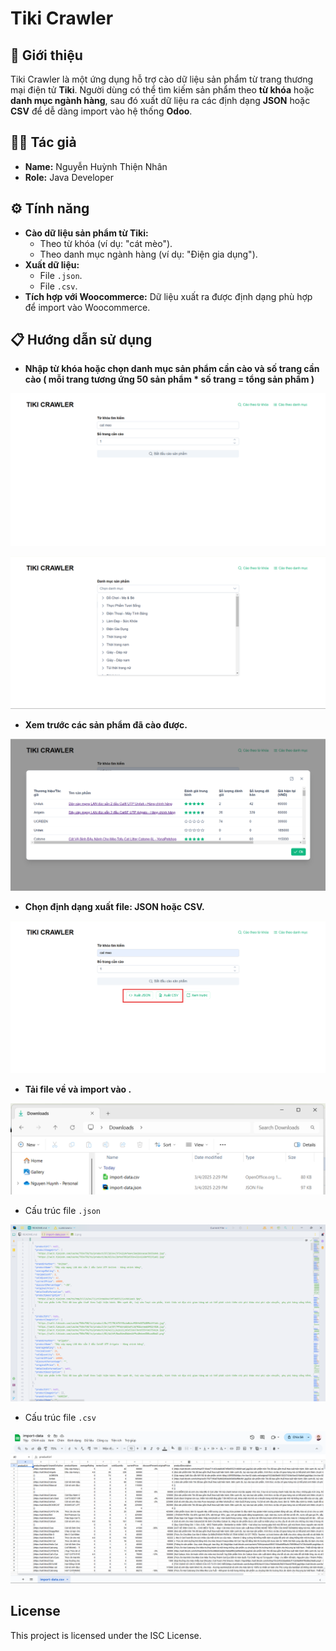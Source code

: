 #  Tiki Crawler
## 👋 Giới thiệu

Tiki Crawler là một ứng dụng hỗ trợ cào dữ liệu sản phẩm từ trang thương mại điện tử **Tiki**. Người dùng có thể tìm kiếm sản phẩm theo **từ khóa** hoặc **danh mục ngành hàng**, sau đó xuất dữ liệu ra các định dạng **JSON** hoặc **CSV** để dễ dàng import vào hệ thống **Odoo**.

## 👨‍💻 Tác giả

- **Name:** Nguyễn Huỳnh Thiện Nhân
- **Role:** Java Developer

## ⚙️ Tính năng
- **Cào dữ liệu sản phẩm từ Tiki:**
  - Theo từ khóa (ví dụ: "cát mèo").
  - Theo danh mục ngành hàng (ví dụ: "Điện gia dụng").
- **Xuất dữ liệu:**
  - File `.json`.
  - File `.csv`.
- **Tích hợp với Woocommerce:** Dữ liệu xuất ra được định dạng phù hợp để import vào Woocommerce.

## 📋 Hướng dẫn sử dụng
- **Nhập từ khóa hoặc chọn danh mục sản phẩm cần cào và số trang cần cào ( mỗi trang tương ứng 50 sản phẩm * số trang = tổng sản phẩm )**

![Cào theo từ khóa](demo/crawl-by-kw.png)

![Cào theo danh mục](demo/crawl-by-ct.png)

- **Xem trước các sản phẩm đã cào được.**

![Xem trước sản phẩm](demo/preview-products.png)

- **Chọn định dạng xuất file: JSON hoặc CSV.**

![Chọn định dạng xuất file](demo/export-options.png)

- **Tải file về và import vào .**

![Tải file](demo/files-downloaded.png)

- Cấu trúc file `.json`

![Cấu trúc file json](demo/jsonfile-structure.png)

- Cấu trúc file `.csv`

![Cấu trúc file csv](demo/csvfile-structure.png)

## License
This project is licensed under the ISC License.